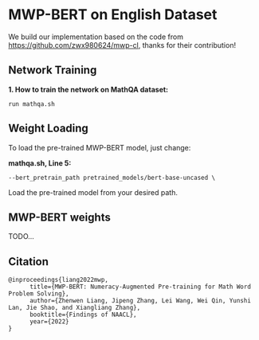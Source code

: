 # MWP-BERT on English Dataset

We build our implementation based on the code from https://github.com/zwx980624/mwp-cl, thanks for their contribution!

## Network Training

**1. How to train the network on MathQA dataset:**
```
run mathqa.sh
```

## Weight Loading

To load the pre-trained MWP-BERT model, just change:

**mathqa.sh, Line 5:**
```
--bert_pretrain_path pretrained_models/bert-base-uncased \
```

Load the pre-trained model from your desired path.

## MWP-BERT weights

TODO...

## Citation

```
@inproceedings{liang2022mwp,
      title={MWP-BERT: Numeracy-Augmented Pre-training for Math Word Problem Solving}, 
      author={Zhenwen Liang, Jipeng Zhang, Lei Wang, Wei Qin, Yunshi Lan, Jie Shao, and Xiangliang Zhang},
      booktitle={Findings of NAACL},
      year={2022}
}
```